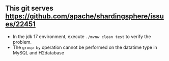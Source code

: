 ## This git serves https://github.com/apache/shardingsphere/issues/22451
- In the jdk 17 environment, execute `./mvnw clean test` to verify the problem.
- The `group by` operation cannot be performed on the datatime type in MySQL and H2database